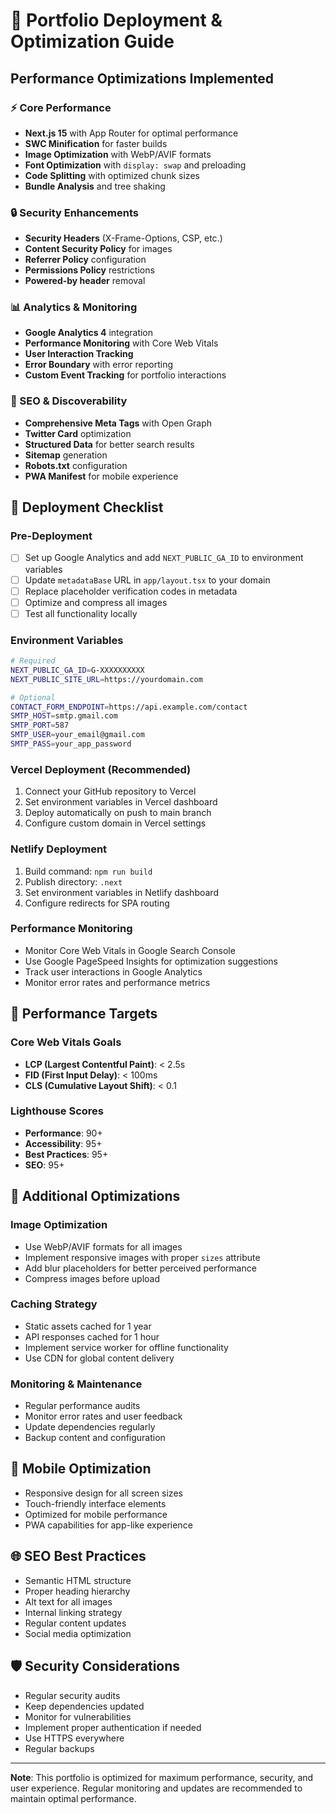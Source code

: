 # 🚀 Portfolio Deployment & Optimization Guide

## Performance Optimizations Implemented

### ⚡ Core Performance

- **Next.js 15** with App Router for optimal performance
- **SWC Minification** for faster builds
- **Image Optimization** with WebP/AVIF formats
- **Font Optimization** with `display: swap` and preloading
- **Code Splitting** with optimized chunk sizes
- **Bundle Analysis** and tree shaking

### 🔒 Security Enhancements

- **Security Headers** (X-Frame-Options, CSP, etc.)
- **Content Security Policy** for images
- **Referrer Policy** configuration
- **Permissions Policy** restrictions
- **Powered-by header** removal

### 📊 Analytics & Monitoring

- **Google Analytics 4** integration
- **Performance Monitoring** with Core Web Vitals
- **User Interaction Tracking**
- **Error Boundary** with error reporting
- **Custom Event Tracking** for portfolio interactions

### 🎨 SEO & Discoverability

- **Comprehensive Meta Tags** with Open Graph
- **Twitter Card** optimization
- **Structured Data** for better search results
- **Sitemap** generation
- **Robots.txt** configuration
- **PWA Manifest** for mobile experience

## 🚀 Deployment Checklist

### Pre-Deployment

- [ ] Set up Google Analytics and add `NEXT_PUBLIC_GA_ID` to environment variables
- [ ] Update `metadataBase` URL in `app/layout.tsx` to your domain
- [ ] Replace placeholder verification codes in metadata
- [ ] Optimize and compress all images
- [ ] Test all functionality locally

### Environment Variables

```bash
# Required
NEXT_PUBLIC_GA_ID=G-XXXXXXXXXX
NEXT_PUBLIC_SITE_URL=https://yourdomain.com

# Optional
CONTACT_FORM_ENDPOINT=https://api.example.com/contact
SMTP_HOST=smtp.gmail.com
SMTP_PORT=587
SMTP_USER=your_email@gmail.com
SMTP_PASS=your_app_password
```

### Vercel Deployment (Recommended)

1. Connect your GitHub repository to Vercel
2. Set environment variables in Vercel dashboard
3. Deploy automatically on push to main branch
4. Configure custom domain in Vercel settings

### Netlify Deployment

1. Build command: `npm run build`
2. Publish directory: `.next`
3. Set environment variables in Netlify dashboard
4. Configure redirects for SPA routing

### Performance Monitoring

- Monitor Core Web Vitals in Google Search Console
- Use Google PageSpeed Insights for optimization suggestions
- Track user interactions in Google Analytics
- Monitor error rates and performance metrics

## 🎯 Performance Targets

### Core Web Vitals Goals

- **LCP (Largest Contentful Paint)**: < 2.5s
- **FID (First Input Delay)**: < 100ms
- **CLS (Cumulative Layout Shift)**: < 0.1

### Lighthouse Scores

- **Performance**: 90+
- **Accessibility**: 95+
- **Best Practices**: 95+
- **SEO**: 95+

## 🔧 Additional Optimizations

### Image Optimization

- Use WebP/AVIF formats for all images
- Implement responsive images with proper `sizes` attribute
- Add blur placeholders for better perceived performance
- Compress images before upload

### Caching Strategy

- Static assets cached for 1 year
- API responses cached for 1 hour
- Implement service worker for offline functionality
- Use CDN for global content delivery

### Monitoring & Maintenance

- Regular performance audits
- Monitor error rates and user feedback
- Update dependencies regularly
- Backup content and configuration

## 📱 Mobile Optimization

- Responsive design for all screen sizes
- Touch-friendly interface elements
- Optimized for mobile performance
- PWA capabilities for app-like experience

## 🌐 SEO Best Practices

- Semantic HTML structure
- Proper heading hierarchy
- Alt text for all images
- Internal linking strategy
- Regular content updates
- Social media optimization

## 🛡️ Security Considerations

- Regular security audits
- Keep dependencies updated
- Monitor for vulnerabilities
- Implement proper authentication if needed
- Use HTTPS everywhere
- Regular backups

---

**Note**: This portfolio is optimized for maximum performance, security, and user experience. Regular monitoring and updates are recommended to maintain optimal performance.
